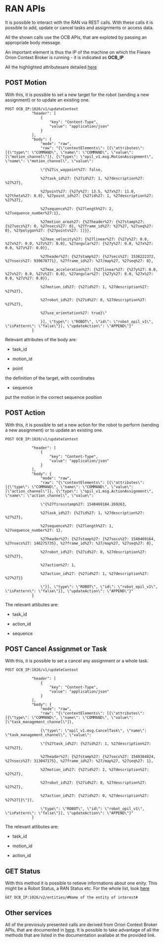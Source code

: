 # RAN APIs

It is possible to interact with the RAN via REST calls. With these calls it is possible to add, update or cancel tasks and assignments or access data.

All the shown calls use the OCB APIs, that are exploted by passing an appropriate body message.

An important element is thus the IP of the machine on which the Fiware Orion Context Broker is running - it is indicated as <b>OCB_IP</b>

All the highlighted attributesare detailed [here](../interfaces)

## POST Motion

With this, it is possible to set a new target for the robot (sending a new assignment) or to update an existing one.

	POST OCB_IP:1026/v1/updateContext
				"header": [
					{
						"key": "Content-Type",
						"value": "application/json"
					}
				],
				"body": {
					"mode": "raw",
					"raw": "{\"contextElements\": [{\"attributes\": [{\"type\": \"COMMAND\", \"name\": \"COMMAND\", \"value\": [\"motion_channel\"]}, {\"type\": \"opil_v1.msg.MotionAssignment\", \"name\": \"motion_channel\", \"value\":

					\"{%27is_waypoint%27: false,

					%27task_id%27: {%27id%27: 1, %27description%27: %27%27},

					%27point%27: {%27y%27: 13.5, %27x%27: 11.0, %27theta%27: 0.0}, %27point_id%27: {%27id%27: 1, %27description%27: %27%27}, 
					
					%27sequence%27: {%27length%27: 2, %27sequence_number%27:1},

					%27motion_area%27: {%27header%27: {%27stamp%27: {%27secs%27: 0, %27nsecs%27: 0}, %27frame_id%27: %27%27, %27seq%27: 0}, %27polygon%27: {%27points%27: []}},

					%27max_velocity%27: {%27linear%27: {%27y%27: 0.0, %27x%27: 0.0, %27z%27: 0.0}, %27angular%27: {%27y%27: 0.0, %27x%27: 0.0, %27z%27: 0.0}},

					%27header%27: {%27stamp%27: {%27secs%27: 1536222372, %27nsecs%27: 930678771}, %27frame_id%27: %27/map%27, %27seq%27: 0},

					%27max_acceleration%27: {%27linear%27: {%27y%27: 0.0, %27x%27: 0.0, %27z%27: 0.0}, %27angular%27: {%27y%27: 0.0, %27x%27: 0.0, %27z%27: 0.0}},

					%27motion_id%27: {%27id%27: 1, %27description%27: %27%27},

					%27robot_id%27: {%27id%27: 0, %27description%27: %27%27}, 
					
					%27use_orientation%27: true}\"
					
					}], \"type\": \"ROBOT\", \"id\": \"robot_opil_v1\", \"isPattern\": \"false\"}], \"updateAction\": \"APPEND\"}"
				}
				
Relevant attributes of the body are:

- task_id 

- motion_id

- point 

the definition of the target, with coordinates

- sequence

put the motion in the correct sequence position



## POST Action

With this, it is possible to set a new action for the robot to perform (sending a new assignment) or to update an existing one.

	POST OCB_IP:1026/v1/updateContext
	
				"header": [
					{
						"key": "Content-Type",
						"value": "application/json"
					}
				],
				"body": {
					"mode": "raw",
					"raw": "{\"contextElements\": [{\"attributes\": [{\"type\": \"COMMAND\", \"name\": \"COMMAND\", \"value\": [\"action_channel\"]}, {\"type\": \"opil_v1.msg.ActionAssignment\", \"name\": \"action_channel\", \"value\": 
					
					\"{%27firosstamp%27: 1540469184.269263,

					%27task_id%27: {%27id%27: 1, %27description%27: %27%27},

					%27sequence%27: {%27length%27: 1, %27sequence_number%27: 1},

					%27header%27: {%27stamp%27: {%27secs%27: 1540469164, %27nsecs%27: 146275735}, %27frame_id%27: %27/map%27, %27seq%27: 0},

					%27robot_id%27: {%27id%27: 0, %27description%27: %27%27}, 
					
					%27action%27: 1, 
					
					%27action_id%27: {%27id%27: 1, %27description%27: %27%27}}
					
					\"}], \"type\": \"ROBOT\", \"id\": \"robot_opil_v1\", \"isPattern\": \"false\"}], \"updateAction\": \"APPEND\"}"
				}
				
The relevant attibutes are:

- task_id

- action_id

- sequence

## POST Cancel Assignmet or Task

With this, it is possible to set a cancel any assignment or a whole task.

	POST OCB_IP:1026/v1/updateContext
	
				"header": [
					{
						"key": "Content-Type",
						"value": "application/json"
					}
				],
				"body": {
					"mode": "raw",
					"raw": "{\"contextElements\": [{\"attributes\": [{\"type\": \"COMMAND\", \"name\": \"COMMAND\", \"value\": [\"task_management_channel\"]},

					{\"type\": \"opil_v1.msg.CancelTask\", \"name\": \"task_management_channel\", \"value\":

					\"{%27task_id%27: {%27id%27: 1, %27description%27: %27%27},

					%27header%27: {%27stamp%27: {%27secs%27: 1540384824, %27nsecs%27: 313047175}, %27frame_id%27: %27/map%27, %27seq%27: 1},

					%27motion_id%27: {%27id%27: 2, %27description%27: %27%27},

					%27robot_id%27: {%27id%27: 0, %27description%27: %27%27},

					%27action_id%27: {%27id%27: 0, %27description%27: %27%27}}\"}],

					\"type\": \"ROBOT\", \"id\": \"robot_opil_v1\", \"isPattern\": \"false\"}], \"updateAction\": \"APPEND\"}"
				}
				
The relevant attibutes are:

- task_id

- motion_id

- action_id


## GET Status

With this method it is possible to retieve informations about one enity. This might be a Robot Status, a RAN Status etc. For the whole list, look [here](../interfaces)

	GET OCB_IP:1026/v2/entities/#Name of the entity of interest#

## Other services

All of the previosuly presented calls are derived from Orion Context Broker APIs, that are documented in [here](https://fiware-orion.readthedocs.io/en/master/user/walkthrough_apiv2/index.html#query-entity). It is possible to take advantage of all the methods that are listed in the documentation availabe at the provided link.
